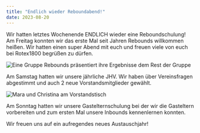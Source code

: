 ```yaml
---
title: "Endlich wieder Reboundabend!"
date: 2023-08-20
---
```


Wir hatten letztes Wochenende ENDLICH wieder eine Reboundschulung! Am Freitag konnten wir das erste Mal seit Jahren
Rebounds willkommen heißen. Wir hatten einen super Abend mit euch und freuen viele von euch bei Rotex1800 begrüßen zu
dürfen.

![Eine Gruppe Rebounds präsentiert ihre Ergebnisse dem Rest der Gruppe](/img/2023-reboundabend.jpeg)

Am Samstag hatten wir unsere jährliche JHV. Wir haben über Vereinsfragen abgestimmt und auch 2 neue Vorstandsmitglieder
gewählt.

![Mara und Christina am Vorstandstisch](/img/2023-jhv.jpeg)

Am Sonntag hatten wir unsere Gastelternschulung bei der wir die Gasteltern vorbereiten und zum ersten Mal unsere
Inbounds
kennenlernen konnten.

Wir freuen uns auf ein aufregendes neues Austauschjahr!
